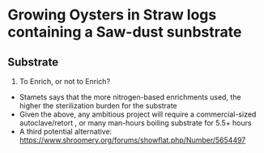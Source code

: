 # Growing Oysters in Straw logs containing a Saw-dust sunbstrate

## Substrate

1. To Enrich, or not to Enrich?
- Stamets says that the more nitrogen-based enrichments used, the higher the sterilization burden for the substrate
- Given the above, any ambitious project will require a commercial-sized autoclave/retort , or many man-hours boiling substrate for 5.5+ hours
- A third potential alternative: https://www.shroomery.org/forums/showflat.php/Number/5654497
